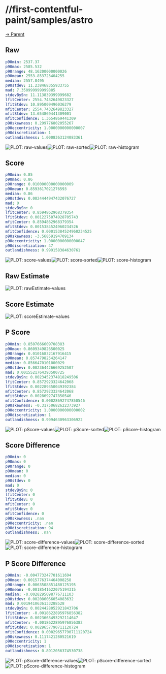 
# //first-contentful-paint/samples/astro

[→ Parent](../..)


## Raw


```yaml
p90min: 2537.37
p90max: 2585.532
p90range: 48.16200000000026
p90mean: 2553.853723404255
median: 2557.8495
p90stdev: 11.238468355933755
mad: 7.350999999999885
stdevBySn: 11.113839399999682
lfitCenter: 2554.7432649823327
lfitStdev: 10.895009496036279
mfitCenter: 2554.7432649823327
mfitStdev: 13.654869441309001
mfitConfidence: 1.3654869441309
p90skewness: 0.299776802055267
p90eccentricity: 1.0000000000000007
p90discretization: 1
outlandishness: 1.0008363124083361

```

![PLOT: raw-values](./raw/values.svg)![PLOT: raw-sorted](./raw/sorted.svg)![PLOT: raw-histogram](./raw/histogram.svg)
## Score


```yaml
p90min: 0.85
p90max: 0.86
p90range: 0.010000000000000009
p90mean: 0.8593617021276593
median: 0.86
p90stdev: 0.0024444947432076727
mad: 0
stdevBySn: 0
lfitCenter: 0.8594862968379354
lfitStdev: 0.0012275074928705743
mfitCenter: 0.8594862968379354
mfitStdev: 0.0015384524960234526
mfitConfidence: 0.00015384524960234525
p90skewness: -3.56859194709134
p90eccentricity: 1.0000000000000047
p90discretization: 47
outlandishness: 0.999158384630761

```

![PLOT: score-values](./score/values.svg)![PLOT: score-sorted](./score/sorted.svg)![PLOT: score-histogram](./score/histogram.svg)
## Raw Estimate

![PLOT: rawEstimate-values](./rawEstimate/values.svg)
## Score Estimate

![PLOT: scoreEstimate-values](./scoreEstimate/values.svg)
## P Score


```yaml
p90min: 0.8507666609708383
p90max: 0.8609349826500025
p90range: 0.01016832167916415
p90mean: 0.8574798254264147
median: 0.8566470101000029
p90stdev: 0.002364426669252507
mad: 0.0015521764393500725
stdevBySn: 0.0023452374818249506
lfitCenter: 0.8572923324642068
lfitStdev: 0.002289350049392384
mfitCenter: 0.8572923324642068
mfitStdev: 0.0028692747850546
mfitConfidence: 0.00028692747850546
p90skewness: -0.31750682622373927
p90eccentricity: 1.0000000000000002
p90discretization: 1
outlandishness: 0.9994630963306922

```

![PLOT: pScore-values](./pScore/values.svg)![PLOT: pScore-sorted](./pScore/sorted.svg)![PLOT: pScore-histogram](./pScore/histogram.svg)
## Score Difference


```yaml
p90min: 0
p90max: 0
p90range: 0
p90mean: 0
median: 0
p90stdev: 0
mad: 0
stdevBySn: 0
lfitCenter: 0
lfitStdev: 0
mfitCenter: 0
mfitStdev: 0
mfitConfidence: 0
p90skewness: .nan
p90eccentricity: .nan
p90discretization: 94
outlandishness: .nan

```

![PLOT: score-difference-values](./score-difference/values.svg)![PLOT: score-difference-sorted](./score-difference/sorted.svg)![PLOT: score-difference-histogram](./score-difference/histogram.svg)
## P Score Difference


```yaml
p90min: -0.004773247701611694
p90max: 0.0015776374464008258
p90range: 0.0063508851480125195
p90mean: -0.0018541622075194315
median: -0.0028295098776711103
p90stdev: 0.002086066054083632
mad: 0.0019410636133288528
stdevBySn: 0.0024428052921843706
lfitCenter: -0.0018622895976856382
lfitStdev: 0.0023663493292114647
mfitCenter: -0.0018622895976856382
mfitStdev: 0.0029657790711120724
mfitConfidence: 0.00029657790711120724
p90skewness: 0.1117421280521619
p90eccentricity: 1
p90discretization: 1
outlandishness: 0.8912056374530738

```

![PLOT: pScore-difference-values](./pScore-difference/values.svg)![PLOT: pScore-difference-sorted](./pScore-difference/sorted.svg)![PLOT: pScore-difference-histogram](./pScore-difference/histogram.svg)